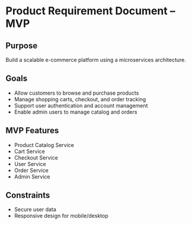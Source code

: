 # Product Requirement Document – MVP

## Purpose
Build a scalable e-commerce platform using a microservices architecture.

## Goals
- Allow customers to browse and purchase products
- Manage shopping carts, checkout, and order tracking
- Support user authentication and account management
- Enable admin users to manage catalog and orders

## MVP Features
- Product Catalog Service
- Cart Service
- Checkout Service
- User Service
- Order Service
- Admin Service

## Constraints
- Secure user data
- Responsive design for mobile/desktop